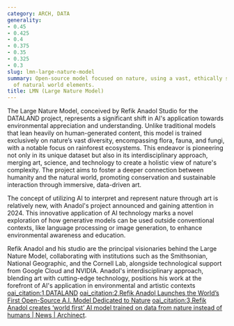 ```yaml
---
category: ARCH, DATA
generality:
- 0.45
- 0.425
- 0.4
- 0.375
- 0.35
- 0.325
- 0.3
slug: lmn-large-nature-model
summary: Open-source model focused on nature, using a vast, ethically sourced dataset
  of natural world elements.
title: LMN (Large Nature Model)
---
```


The Large Nature Model, conceived by Refik Anadol Studio for the DATALAND project, represents a significant shift in AI's application towards environmental appreciation and understanding. Unlike traditional models that lean heavily on human-generated content, this model is trained exclusively on nature’s vast diversity, encompassing flora, fauna, and fungi, with a notable focus on rainforest ecosystems. This endeavor is pioneering not only in its unique dataset but also in its interdisciplinary approach, merging art, science, and technology to create a holistic view of nature's complexity. The project aims to foster a deeper connection between humanity and the natural world, promoting conservation and sustainable interaction through immersive, data-driven art.

The concept of utilizing AI to interpret and represent nature through art is relatively new, with Anadol's project announced and gaining attention in 2024. This innovative application of AI technology marks a novel exploration of how generative models can be used outside conventional contexts, like language processing or image generation, to enhance environmental awareness and education.

Refik Anadol and his studio are the principal visionaries behind the Large Nature Model, collaborating with institutions such as the Smithsonian, National Geographic, and the Cornell Lab, alongside technological support from Google Cloud and NVIDIA. Anadol's interdisciplinary approach, blending art with cutting-edge technology, positions his work at the forefront of AI's application in environmental and artistic contexts [oai_citation:1,DATALAND](https://dataland.art/) [oai_citation:2,Refik Anadol Launches the World’s First Open-Source A.I. Model Dedicated to Nature](https://news.artnet.com/art-world/refik-anadol-living-archive-nature-2419482) [oai_citation:3,Refik Anadol creates ‘world first’ AI model trained on data from nature instead of humans | News | Archinect](https://archinect.com/news/article/150412788/refik-anadol-creates-world-first-ai-model-trained-on-data-from-nature-instead-of-humans).